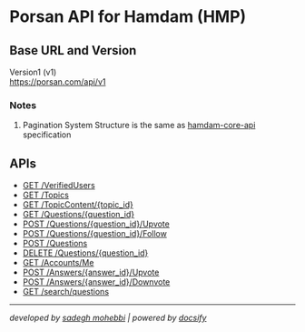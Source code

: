 # Porsan API for Hamdam (HMP)

## Base URL and Version

Version1 (v1) <br>
https://porsan.com/api/v1

### Notes
1. Pagination System Structure is the same as [hamdam-core-api](http://hamdam-core-api.tebyansmart.com) specification

## APIs

* [GET /VerifiedUsers](/apis/verified-users)
* [GET /Topics](/apis/topics)
* [GET /TopicContent/{topic_id}](/apis/topic-content)
* [GET /Questions/{question_id}](/apis/single-question)
* [POST /Questions/{question_id}/Upvote](/apis/question-upvote)
* [POST /Questions/{question_id}/Follow](/apis/question-follow)
* [POST /Questions](/apis/create-question)
* [DELETE /Questions/{question_id}](/apis/remove-question)
* [GET /Accounts/Me](/apis/accounts-me)
* [POST /Answers/{answer_id}/Upvote](/apis/answer-upvote)
* [POST /Answers/{answer_id}/Downvote](/apis/answer-downvote)
* [GET /search/questions](/apis/search-questions)

___
_developed by [sadegh mohebbi](https://github.com/sadeghmohebbi) | powered by [docsify](https://docsify.js.org)_
